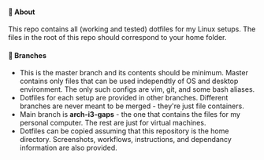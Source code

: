 #### :large_orange_diamond: About
This repo contains all (working and tested) dotfiles for my Linux setups. The files in the root of this repo should correspond to your home folder.

#### :large_orange_diamond: Branches
* This is the master branch and its contents should be minimum. Master contains only files that can be used independtly of OS and desktop environment. The only such configs are vim, git, and some bash aliases. 
* Dotfiles for each setup are provided in other branches. Different branches are never meant to be merged - they're just file containers. 
* Main branch is **arch-i3-gaps** - the one that contains the files for my personal computer. The rest are just for virtual machines.
* Dotfiles can be copied assuming that this repository is the home directory. Screenshots, workflows, instructions, and dependancy information are also provided. 
